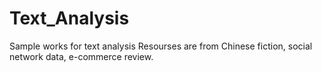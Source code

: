 # Text_Analysis
Sample works for text analysis
Resourses are from Chinese fiction, social network data, e-commerce review.
